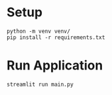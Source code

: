 # Setup
```commandline
python -m venv venv/
pip install -r requirements.txt
```

# Run Application

```commandline
streamlit run main.py
```